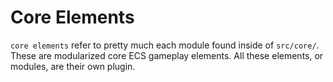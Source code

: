 # Core Elements

`core elements` refer to pretty much each module found inside of `src/core/`. These are modularized core ECS gameplay elements. All these elements, or modules, are their own plugin.
